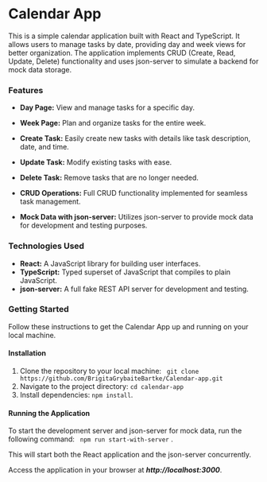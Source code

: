 # Calendar App

This is a simple calendar application built with React and TypeScript. It allows users to manage tasks by date, providing day and week views for better organization. The application implements CRUD (Create, Read, Update, Delete) functionality and uses json-server to simulate a backend for mock data storage.

### Features

* __Day Page:__ View and manage tasks for a specific day.

* __Week Page:__ Plan and organize tasks for the entire week.

* __Create Task:__ Easily create new tasks with details like task description, date, and time.

* __Update Task:__ Modify existing tasks with ease.

* __Delete Task:__ Remove tasks that are no longer needed.

* __CRUD Operations:__ Full CRUD functionality implemented for seamless task management.

* __Mock Data with json-server:__ Utilizes json-server to provide mock data for development and testing purposes.

### Technologies Used
* __React:__ A JavaScript library for building user interfaces.
* __TypeScript:__ Typed superset of JavaScript that compiles to plain JavaScript.
* __json-server:__ A full fake REST API server for development and testing.

### Getting Started
Follow these instructions to get the Calendar App up and running on your local machine.

#### Installation

1. Clone the repository to your local machine:
 ``` git clone https://github.com/BrigitaGrybaiteBartke/Calendar-app.git```
2. Navigate to the project directory:
``` cd calendar-app ```
3. Install dependencies: 
``` npm install ```.

#### Running the Application
To start the development server and json-server for mock data, run the following command:
``` npm run start-with-server``` .

This will start both the React application and the json-server concurrently.

Access the application in your browser at ___http://localhost:3000___.
